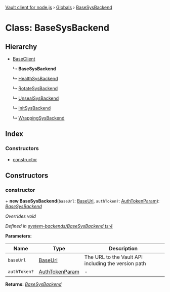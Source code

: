 [Vault client for node.js](../README.md) › [Globals](../globals.md) › [BaseSysBackend](basesysbackend.md)

# Class: BaseSysBackend

## Hierarchy

* [BaseClient](baseclient.md)

  ↳ **BaseSysBackend**

  ↳ [HealthSysBackend](healthsysbackend.md)

  ↳ [RotateSysBackend](rotatesysbackend.md)

  ↳ [UnsealSysBackend](unsealsysbackend.md)

  ↳ [InitSysBackend](initsysbackend.md)

  ↳ [WrappingSysBackend](wrappingsysbackend.md)

## Index

### Constructors

* [constructor](basesysbackend.md#constructor)

## Constructors

###  constructor

\+ **new BaseSysBackend**(`baseUrl`: [BaseUrl](../globals.md#baseurl), `authToken?`: [AuthTokenParam](../globals.md#authtokenparam)): *[BaseSysBackend](basesysbackend.md)*

*Overrides void*

*Defined in [system-backends/BaseSysBackend.ts:4](https://github.com/theogravity/vault-tacular/blob/c9b4b35/src/system-backends/BaseSysBackend.ts#L4)*

**Parameters:**

Name | Type | Description |
------ | ------ | ------ |
`baseUrl` | [BaseUrl](../globals.md#baseurl) | The URL to the Vault API including the version path |
`authToken?` | [AuthTokenParam](../globals.md#authtokenparam) | - |

**Returns:** *[BaseSysBackend](basesysbackend.md)*
